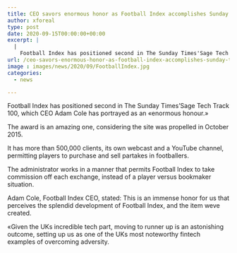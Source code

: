 ```yaml
---
title: CEO savors enormous honor as Football Index accomplishes Sunday Times accolade
author: xforeal 
type: post
date: 2020-09-15T00:00:00+00:00
excerpt: |
  |
    Football Index has positioned second in The Sunday Times'Sage Tech Track 100, which CEO Adam Cole has portrayed as an "enormous honour
url: /ceo-savors-enormous-honor-as-football-index-accomplishes-sunday-times-accolade/
image : images/news/2020/09/FootballIndex.jpg
categories:
  - news

---
```

Football Index has positioned second in The Sunday Times&#8217;Sage Tech Track 100, which CEO Adam Cole has portrayed as an &#171;enormous honour.&#187; 

The award is an amazing one, considering the site was propelled in October 2015. 

It has more than 500,000 clients, its own webcast and a YouTube channel, permitting players to purchase and sell partakes in footballers. 

The administrator works in a manner that permits Football Index to take commission off each exchange, instead of a player versus bookmaker situation. 

Adam Cole, Football Index CEO, stated: This is an immense honor for us that perceives the splendid development of Football Index, and the item weve created. 

&#171;Given the UKs incredible tech part, moving to runner up is an astonishing outcome, setting up us as one of the UKs most noteworthy fintech examples of overcoming adversity.